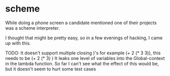 # scheme

While doing a phone screen a candidate mentioned one of their projects was a scheme interpreter.

I thought that might be pretty easy, so in a few evenings of hacking, I came up with this.

TODO:
  It doesn't  support multiple closing )'s for example (+ 2 (* 3 3)), this needs to be (+ 2 (* 3) )
  It leaks one level of variables into the Global-context in the lambda function. So far I can't see what the 
    effect of this would be, but it doesn't seem to hurt some test cases

